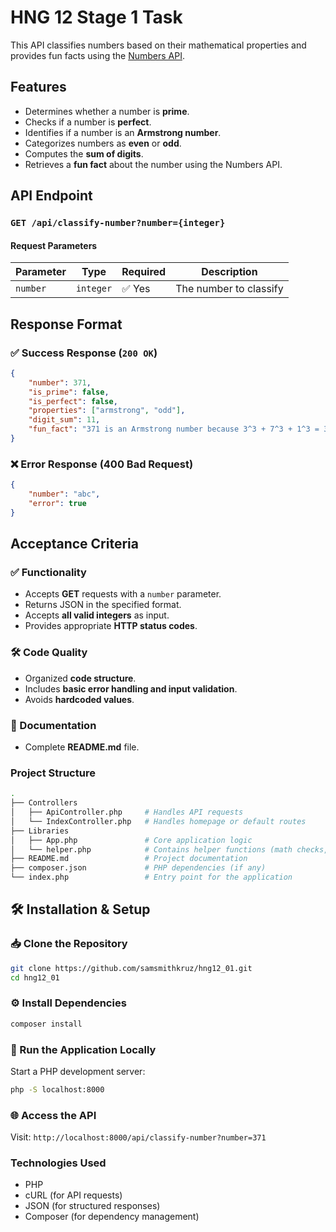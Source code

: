 # HNG 12 Stage 1 Task

This API classifies numbers based on their mathematical properties and provides fun facts using the [Numbers API](http://numbersapi.com).  

## Features  
- Determines whether a number is **prime**.  
- Checks if a number is **perfect**.  
- Identifies if a number is an **Armstrong number**.  
- Categorizes numbers as **even** or **odd**.  
- Computes the **sum of digits**.  
- Retrieves a **fun fact** about the number using the Numbers API.  

## API Endpoint  

### `GET /api/classify-number?number={integer}`  

#### Request Parameters  
| Parameter | Type     | Required | Description                     |
|-----------|----------|----------|---------------------------------|
| `number`  | `integer` | ✅ Yes  | The number to classify          |

## Response Format  

### ✅ Success Response (`200 OK`)  
```json
{
    "number": 371,
    "is_prime": false,
    "is_perfect": false,
    "properties": ["armstrong", "odd"],
    "digit_sum": 11,
    "fun_fact": "371 is an Armstrong number because 3^3 + 7^3 + 1^3 = 371"
}
```
### ❌ Error Response (400 Bad Request)
```json
{
    "number": "abc",
    "error": true
}
```

## Acceptance Criteria  

### ✅ Functionality  
- Accepts **GET** requests with a `number` parameter.  
- Returns JSON in the specified format.  
- Accepts **all valid integers** as input.  
- Provides appropriate **HTTP status codes**.  

### 🛠️ Code Quality  
- Organized **code structure**.  
- Includes **basic error handling and input validation**.  
- Avoids **hardcoded values**.  

### 📖 Documentation  
- Complete **README.md** file.  

### Project Structure
```bash
.
├── Controllers
│   ├── ApiController.php     # Handles API requests
│   └── IndexController.php   # Handles homepage or default routes
├── Libraries
│   ├── App.php               # Core application logic
│   └── helper.php            # Contains helper functions (math checks, API requests)
├── README.md                 # Project documentation
├── composer.json             # PHP dependencies (if any)
└── index.php                 # Entry point for the application

```
## 🛠 Installation & Setup  

### 📥 Clone the Repository  
```bash
git clone https://github.com/samsmithkruz/hng12_01.git
cd hng12_01
```
### ⚙️ Install Dependencies
```bash
composer install
```
### 🚀 Run the Application Locally
Start a PHP development server:
``` bash
php -S localhost:8000
```
### 🌐 Access the API
Visit: ```http://localhost:8000/api/classify-number?number=371```

### Technologies Used
- PHP
- cURL (for API requests)
- JSON (for structured responses)
- Composer (for dependency management)